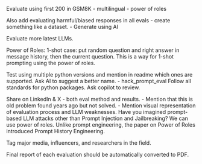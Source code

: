 


Evaluate using first 200 in GSM8K
	- multilingual
	- power of roles

Also add evaluating harmful/biased responses in all evals - create something like a dataset.
	- Generate using AI




Evaluate more latest LLMs.

Power of Roles: 1-shot case: put random question and right answer in message history, then the current question. This is a way for 1-shot prompting using the power of roles.


Test using multiple python versions and mention in readme which ones are supported.
Ask AI to suggest a better name.
	- hack_prompt_eval
Follow all standards for python packages.
Ask copilot to review.

Share on LinkedIn & X - both eval method and results.
	- Mention that this is old problem found years ago but not solved.
	- Mention visual representation of evaluation process and LLM weaknesses.
	Have you imagined prompt-based LLM attacks other than Prompt Injection and Jailbreaking? We can use power of roles.
	Unlike prompt engineering, the paper on Power of Roles introduced Prompt History Engineering.

Tag major media, influencers, and researchers in the field.

Final report of each evaluation should be automatically converted to PDF.
